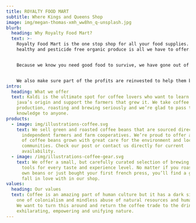 ```yaml
---
title: ROYALTY FOOD MART
subtitle: Where Kings and Queens Shop
image: img/megan-thomas-xmh_ww8hn_q-unsplash.jpg
blurb:
  heading: Why Royalty Food Mart?
  text: >-
    Royalty Food Mart is the one stop shop for all your food supplies. Fresh,
    healthy and pesticide free organic produce is all we have to offer. 


    Because we know you need good food to survive, we have gone out of our way to provide only the best agricultural and organic produce directly from small scale sustainable farmers. 


    We also make sure part of the profits are reinvested to help them build their families and communities so that they can keep providing just the best for you alone.
intro:
  heading: What we offer
  text: Kaldi is the ultimate spot for coffee lovers who want to learn about their
    java’s origin and support the farmers that grew it. We take coffee
    production, roasting and brewing seriously and we’re glad to pass that
    knowledge to anyone.
products:
  - image: img/illustrations-coffee.svg
    text: We sell green and roasted coffee beans that are sourced directly from
      independent farmers and farm cooperatives. We’re proud to offer a variety
      of coffee beans grown with great care for the environment and local
      communities. Check our post or contact us directly for current
      availability.
  - image: /img/illustrations-coffee-gear.svg
    text: We offer a small, but carefully curated selection of brewing gear and
      tools for every taste and experience level. No matter if you roast your
      own beans or just bought your first french press, you’ll find a gadget to
      fall in love with in our shop.
values:
  heading: Our values
  text: Coffee is an amazing part of human culture but it has a dark side too –
    one of colonialism and mindless abuse of natural resources and human lives.
    We want to turn this around and return the coffee trade to the drink’s
    exhilarating, empowering and unifying nature.
---
```

